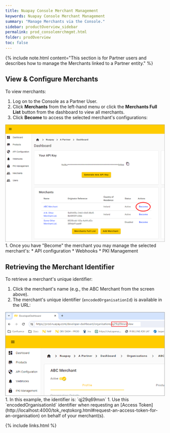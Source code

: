 ```yaml
---
title: Nuapay Console Merchant Management
keywords: Nuapay Console Merchant Management
summary: "Manage Merchants via the Console."
sidebar: productOverview_sidebar
permalink: prod_consolemrchmgmt.html
folder: prodOverview
toc: false
---
```


{% include note.html content="This section is for Partner users and describes how to manage the Merchants linked to a Partner entity." %}

## View & Configure Merchants

To view merchants:
1. Log on to the Console as a Partner User.
1. Click **Merchants** from the left-hand menu or click the **Merchants Full List** button from the dashboard to view all merchants.
1. Click **Become** to access the selected merchant's configurations:
<img src="images/console_mrchbecome.png">
1. Once you have "Become" the merchant you may manage the selected merchant's:
   * API configuration
   * Webhooks
   * PKI Management

## Retrieving the Merchant Identifier

To retrieve a merchant's unique identifier:
1. Click the merchant's name (e.g., the ABC Merchant from the screen above).
1. The merchant's unique identifier (`encodedOrganisationId`) is available in the URL:
<img src = "images/console_orgid.png">
1. In this example, the identifier is: `qj29q69mxn`
1. Use this `encodedOrganisationId` identifier when requesting an [Access Token](http://localhost:4000/tok_reqtokorg.html#request-an-access-token-for-an-organisation) on behalf of your merchant(s).

{% include links.html %}
